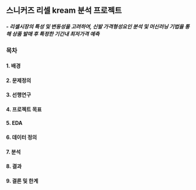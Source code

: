 ## 스니커즈 리셀 kream 분석 프로젝트
##### - 리셀시장의 특성 및 변동성을 고려하여, 신발 가격형성요인 분석 및 머신러닝 기법을 통해 상품 발매 후 특정한 기간내 최저가격 예측


### 목차

#### 1. 배경 
#### 2. 문제정의
#### 3. 선행연구
#### 4. 프로젝트 목표
#### 5. EDA
#### 6. 데이터 정의
#### 7. 분석
#### 8. 결과
#### 9. 결론 및 한계
